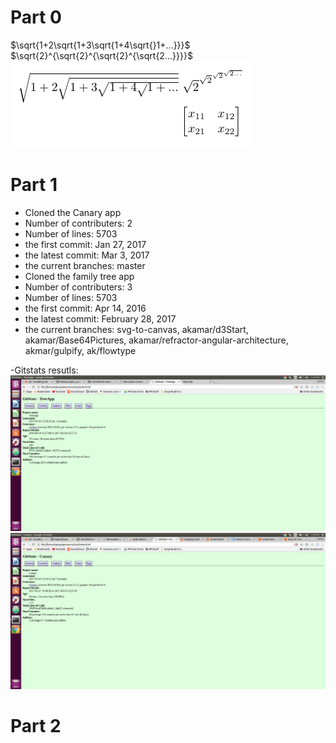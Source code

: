 # Part 0
$\sqrt{1+2\sqrt{1+3\sqrt{1+4\sqrt{}1+...}}}$ <br />
$\sqrt{2}^{\sqrt{2}^{\sqrt{2}^{\sqrt{2...}}}}$ <br />
![tayloa](images/Latexcode.PNG) <br />
# Part 1
- Cloned the Canary app <br />
 - Number of contributers: 2<br />
 - Number of lines: 5703<br />
 - the first commit: Jan 27, 2017 <br />
 - the latest commit: Mar 3, 2017 <br />
 - the current branches: master<br />
- Cloned the family tree app <br />
 - Number of contributers: 3<br />
 - Number of lines: 5703<br />
 - the first commit: Apr 14, 2016 <br />
 - the latest commit: February 28, 2017 <br />
 - the current branches: svg-to-canvas, akamar/d3Start, akamar/Base64Pictures, akamar/refractor-angular-architecture,    akmar/gulpify, ak/flowtype<br />

-Gitstats resutls: <br />
![tayloa](images/treeapp_stats.png) <br />
![tayloa](images/Canary_stats.png)
# Part 2
